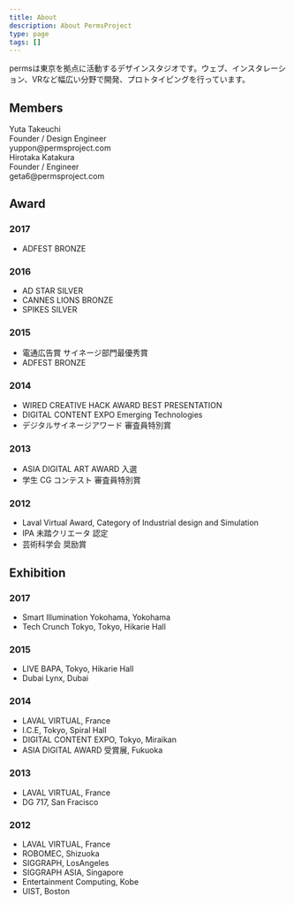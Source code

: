 ```yaml
---
title: About
description: About PermsProject
type: page
tags: []
---
```


<div class="desc">permsは東京を拠点に活動するデザインスタジオです。<span>ウェブ、インスタレーション、VRなど幅広い分野で開発、プロトタイピングを行っています。</span></div>

## Members

<div class="avatars">
  <div class="avatar yuppon">
    <div class="head"></div>
    <div class="icon"></div>
    <div class="name">Yuta Takeuchi</div>
    <div class="body">
      <div>Founder / Design Engineer</div>
      <div>
        <i data-feather="mail"></i>
        <span>yuppon@permsproject.com</span>
      </div>
    </div>
    <div class="social">
      <a href="//twitter.com/yuppon" target="new">
        <i data-feather="twitter"></i>
      </a>
      <a href="//www.facebook.com/yuta.takeuchi.52" target="new">
        <i data-feather="facebook"></i>
      </a>
      <a href="//www.instagram.com/yuppon" target="new">
        <i data-feather="instagram"></i>
      </a>
    </div>
  </div>
  <div class="avatar geta6">
    <div class="head"></div>
    <div class="icon"></div>
    <div class="name">Hirotaka Katakura</div>
    <div class="body">
      <div>Founder / Engineer</div>
      <div>
        <i data-feather="mail"></i>
        <span>geta6@permsproject.com</span>
      </div>
    </div>
    <div class="social">
      <a href="//twitter.com/geta6" target="new">
        <i data-feather="twitter"></i>
      </a>
      <a href="//www.facebook.com/geta6" target="new">
        <i data-feather="facebook"></i>
      </a>
      <a href="//www.instagram.com/geta6" target="new">
        <i data-feather="instagram"></i>
      </a>
      <a href="//github.com/geta6" target="new">
        <i data-feather="github"></i>
      </a>
    </div>
  </div>
</div>

## Award

### 2017

* ADFEST BRONZE

### 2016

* AD STAR SILVER
* CANNES LIONS BRONZE
* SPIKES SILVER

### 2015

* 電通広告賞 サイネージ部門最優秀賞
* ADFEST BRONZE

### 2014

* WIRED CREATIVE HACK AWARD BEST PRESENTATION
* DIGITAL CONTENT EXPO Emerging Technologies
* デジタルサイネージアワード 審査員特別賞

### 2013

* ASIA DIGITAL ART AWARD 入選
* 学生 CG コンテスト 審査員特別賞

### 2012

* Laval Virtual Award, Category of Industrial design and Simulation
* IPA 未踏クリエータ 認定
* 芸術科学会 奨励賞

## Exhibition

### 2017

* Smart Illumination Yokohama, Yokohama
* Tech Crunch Tokyo, Tokyo, Hikarie Hall

### 2015

* LIVE BAPA, Tokyo, Hikarie Hall
* Dubai Lynx, Dubai

### 2014

* LAVAL VIRTUAL, France
* I.C.E, Tokyo, Spiral Hall
* DIGITAL CONTENT EXPO, Tokyo, Miraikan
* ASIA DIGITAL AWARD 受賞展, Fukuoka

### 2013

* LAVAL VIRTUAL, France
* DG 717, San Fracisco

### 2012

* LAVAL VIRTUAL, France
* ROBOMEC, Shizuoka
* SIGGRAPH, LosAngeles
* SIGGRAPH ASIA, Singapore
* Entertainment Computing, Kobe
* UIST, Boston
